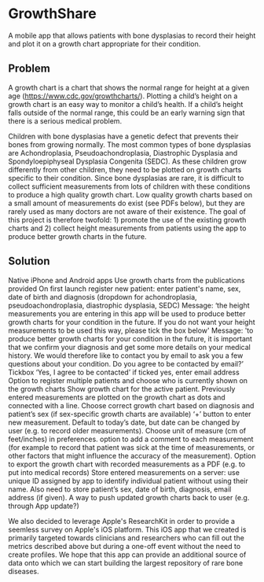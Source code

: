# GrowthShare

A mobile app that allows patients with bone dysplasias to record their height and plot it on a growth chart appropriate for their condition.

## Problem

A growth chart is a chart that shows the normal range for height at a given age (https://www.cdc.gov/growthcharts/). Plotting a child’s height on a growth chart is an easy way to monitor a child’s health. If a child’s height falls outside of the normal range, this could be an early warning sign that there is a serious medical problem.

Children with bone dysplasias have a genetic defect that prevents their bones from growing normally. The most common types of bone dysplasias are Achondroplasia, Pseudoachondroplasia, Diastrophic Dysplasia and Spondyloepiphyseal Dysplasia Congenita (SEDC). As these children grow differently from other children, they need to be plotted on growth charts specific to their condition. Since bone dysplasias are rare, it is difficult to collect sufficient measurements from lots of children with these conditions to produce a high quality growth chart. Low quality growth charts based on a small amount of measurements do exist (see PDFs below), but they are rarely used as many doctors are not aware of their existence. The goal of this project is therefore twofold: 1) promote the use of the existing growth charts and 2) collect height measurements from patients using the app to produce better growth charts in the future.

## Solution

Native iPhone and Android apps Use growth charts from the publications provided On first launch register new patient: enter patient's name, sex, date of birth and diagnosis (dropdown for achondroplasia, pseudoachondroplasia, diastrophic dysplasia, SEDC) Message: ‘the height measurements you are entering in this app will be used to produce better growth charts for your condition in the future. If you do not want your height measurements to be used this way, please tick the box below' Message: 'to produce better growth charts for your condition in the future, it is important that we confirm your diagnosis and get some more details on your medical history. We would therefore like to contact you by email to ask you a few questions about your condition. Do you agree to be contacted by email?’ Tickbox ‘Yes, I agree to be contacted’ if ticked yes, enter email address Option to register multiple patients and choose who is currently shown on the growth charts Show growth chart for the active patient. Previously entered measurements are plotted on the growth chart as dots and connected with a line. Choose correct growth chart based on diagnosis and patient’s sex (if sex-specific growth charts are available) ‘+’ button to enter new measurement. Default to today’s date, but date can be changed by user (e.g. to record older measurements). Choose unit of measure (cm of feet/inches) in preferences. option to add a comment to each measurement (for example to record that patient was sick at the time of measurements, or other factors that might influence the accuracy of the measurement). Option to export the growth chart with recorded measurements as a PDF (e.g. to put into medical records) Store entered measurements on a server: use unique ID assigned by app to identify individual patient without using their name. Also need to store patient’s sex, date of birth, diagnosis, email address (if given). A way to push updated growth charts back to user (e.g. through App update?)

We also decided to leverage Apple's ResearchKit in order to provide a seemless survey on Apple's iOS platform. This iOS app that we created is primarily targeted towards clinicians and researchers who can fill out the metrics described above but during a one-off event without the need to create profiles. We hope that this app can provide an additional source of data onto which we can start building the largest repository of rare bone diseases.
